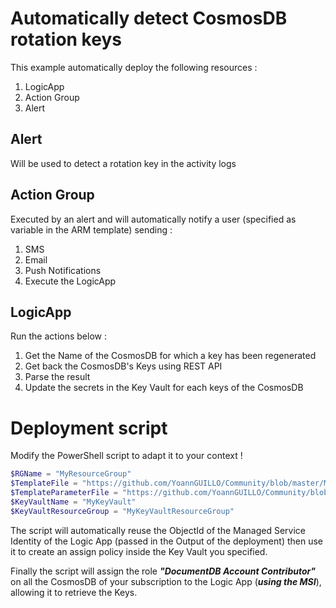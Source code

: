 # Automatically detect CosmosDB rotation keys

This example automatically deploy the following resources : 

1. LogicApp
2. Action Group
3. Alert

## Alert
Will be used to detect a rotation key in the activity logs

## Action Group
Executed by an alert and will automatically notify a user (specified as variable in the ARM template) sending : 
1. SMS
2. Email
3. Push Notifications
4. Execute the LogicApp

## LogicApp
Run the actions below :
1. Get the Name of the CosmosDB for which a key has been regenerated
2. Get back the CosmosDB's Keys using REST API
3. Parse the result
4. Update the secrets in the Key Vault for each keys of the CosmosDB

# Deployment script

Modify the PowerShell script to adapt it to your context !

 ```powershell
$RGName = "MyResourceGroup"
$TemplateFile = "https://github.com/YoannGUILLO/Community/blob/master/Microsoft Ignite The Tour Paris 2019/Azure Logic Apps/Code/CosmosDBRotationKeys/azuredeploy.json"
$TemplateParameterFile = "https://github.com/YoannGUILLO/Community/blob/master/Microsoft Ignite The Tour Paris 2019/Azure Logic Apps/Code/CosmosDBRotationKeys/azuredeploy.parameters.json"
$KeyVaultName = "MyKeyVault"
$KeyVaultResourceGroup = "MyKeyVaultResourceGroup"
 ```

The script will automatically reuse the ObjectId of the Managed Service Identity of the Logic App (passed in the Output of the deployment) then use it to create an assign policy inside the Key Vault you specified.

Finally the script will assign the role ***"DocumentDB Account Contributor"*** on all the CosmosDB of your subscription to the Logic App (***using the MSI***), allowing it to retrieve the Keys.
